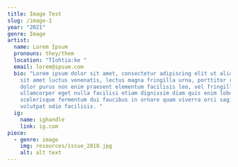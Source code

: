 ```yaml
---
title: Image Test
slug: /image-1
year: "2021"
genre: Image
artist:
  name: Lorem Ipsum
  pronouns: they/them
  location: "TIohtia:ke "
  email: lorem@ipsum.com
  bio: "Lorem ipsum dolor sit amet, consectetur adipiscing elit ut aliquam, purus
    sit amet luctus venenatis, lectus magna fringilla urna, porttitor rhoncus
    dolor purus non enim praesent elementum facilisis leo, vel fringilla est
    ullamcorper eget nulla facilisi etiam dignissim diam quis enim lobortis
    scelerisque fermentum dui faucibus in ornare quam viverra orci sagittis eu
    volutpat odio facilisis. "
  ig:
    name: ighandle
    link: ig.com
piece:
  - genre: image
    img: resources/issue_2018.jpg
    alt: alt text
---
```

